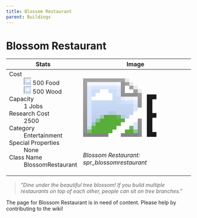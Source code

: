 ```yaml
---
title: Blossom Restaurant
parent: Buildings
---
```

# Blossom Restaurant

[//]: # (Pre-generated content)
<table><thead><tr><th>Stats</th><th>Image</th></tr></thead><tbody><tr><td><dl><dt>Cost</dt><dd><div class="resource-icon"><img style="object-position: -1009px -533px;" src="https://tfe2-wiki.github.io/assets/sprites.png"></div> 500 Food<br><div class="resource-icon"><img style="object-position: -637px -751px;" src="https://tfe2-wiki.github.io/assets/sprites.png"></div> 500 Wood</dd><dt>Capacity</dt><dd>1 Jobs</dd><dt>Research Cost</dt><dd>2500</dd><dt>Category</dt><dd>Entertainment</dd><dt>Special Properties</dt><dd>None</dd><dt>Class Name</dt><dd>BlossomRestaurant</dd></dl></td><td><style>.building-image {width: 200px;height: 200px;overflow: hidden;position: relative;}.building-image img {image-rendering: pixelated;object-fit: none;transform: scale(10);transform-origin: left top;position: absolute;left: 0;top: 0;}.resource-image {width: 200px;height: 200px;overflow: hidden;position: relative;}.resource-image img {image-rendering: pixelated;object-fit: none;transform: scale(20);transform-origin: left top;position: absolute;left: 0;top: 0;}.building-icon {width: 20px;height: 20px;overflow: hidden;position: relative;display: inline-block;}.building-icon img {image-rendering: pixelated;object-fit: none;transform: scale(1);transform-origin: left top;position: absolute;left: 0;top: 0;}.resource-icon {width: 20px;height: 20px;overflow: hidden;position: relative;display: inline-block;}.resource-icon img {image-rendering: pixelated;object-fit: none;transform: scale(2);transform-origin: left top;position: absolute;left: 0;top: 0;}</style><div class="building-image"><img style="object-position: -595px -199px;" src="https://tfe2-wiki.github.io/assets/sprites.png" alt="Blossom Restaurant Back"><img style="object-position: -573px -199px;" src="https://tfe2-wiki.github.io/assets/sprites.png" alt="Blossom Restaurant"></div><i>Blossom Restaurant: spr_blossomrestaurant</i></td></tr></tbody></table><blockquote><i>"Dine under the beautiful tree blossom! If you build multiple restaurants on top of each other, people can sit on tree branches."</i></blockquote>

The page for Blossom Restaurant is in need of content. Please help by contributing to the wiki!

